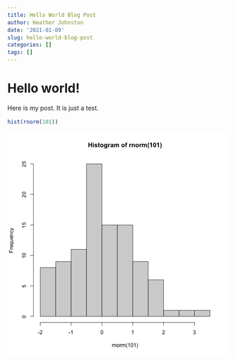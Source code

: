 ```yaml
---
title: Hello World Blog Post
author: Heather Johnston
date: '2021-01-09'
slug: hello-world-blog-post
categories: []
tags: []
---
```


# Hello world!

Here is my post. It is just a test.


```r
hist(rnorm(101))
```

![plot of chunk unnamed-chunk-1](figure/unnamed-chunk-1-1.png)
